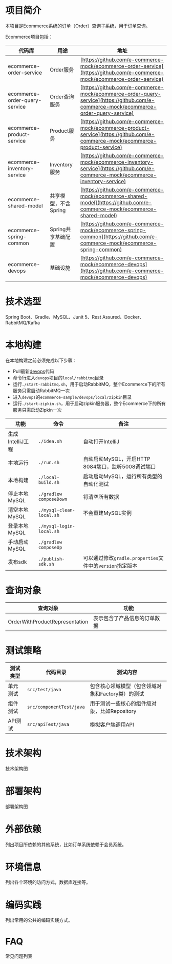 # 项目简介
本项目是Ecommerce系统的订单（Order）查询子系统，用于订单查询。

Ecommerce项目包括：

|代码库|用途|地址|
| --- | --- | --- |
|ecommerce-order-service|Order服务|[https://github.com/e-commerce-mock/ecommerce-order-service](https://github.com/e-commerce-mock/ecommerce-order-service)|
|ecommerce-order-query-service|Order查询服务|[https://github.com/e-commerce-mock/ecommerce-order-query-service](https://github.com/e-commerce-mock/ecommerce-order-query-service)|
|ecommerce-product-service|Product服务|[https://github.com/e-commerce-mock/ecommerce-product-service](https://github.com/e-commerce-mock/ecommerce-product-service)|
|ecommerce-inventory-service|Inventory服务|[https://github.com/e-commerce-mock/ecommerce-inventory-service](https://github.com/e-commerce-mock/ecommerce-inventory-service)|
|ecommerce-shared-model|共享模型，不含Spring|[https://github.com/e-commerce-mock/ecommerce-shared-model](https://github.com/e-commerce-mock/ecommerce-shared-model)|
|ecommerce-spring-common|Spring共享基础配置|[https://github.com/e-commerce-mock/ecommerce-spring-common](https://github.com/e-commerce-mock/ecommerce-spring-common)|
|ecommerce-devops|基础设施|[https://github.com/e-commerce-mock/ecommerce-devops](https://github.com/e-commerce-mock/ecommerce-devops)|

# 技术选型
Spring Boot、Gradle、MySQL、Junit 5、Rest Assured、Docker、RabbitMQ/Kafka

# 本地构建

在本地构建之前必须完成以下步骤：
- Pull最新[devops](https://github.com/e-commerce-mock/devops)代码
- 命令行进入`devops`项目的`local/rabbitmq`目录
- 运行`./start-rabbitmq.sh`，用于启动RabbitMQ，整个Ecommerce下的所有服务只需启动RabbitMQ一次
- 进入`devops`的`ecommerce-sample/devops/local/zipkin`目录
- 运行`./start-zipkin.sh`，用于启动zipkin服务器，整个Ecommerce下的所有服务只需启动Zipkin一次


|功能|命令|备注|
| --- | --- | --- |
|生成IntelliJ工程|`./idea.sh`|自动打开IntelliJ|
|本地运行|`./run.sh`|自动启动MySQL，开启HTTP 8084端口，监听5008调试端口|
|本地构建|`./local-build.sh`|启动启动MySQL，运行所有类型的自动化测试|
|停止本地MySQL|`./gradlew composeDown`|将清空所有数据|
|清空本地MySQL|`./mysql-clean-local.sh`|不会重建MySQL实例|
|登录本地MySQL|`./mysql-login-local.sh`||
|手动启动MySQL|`./gradlew composeUp`||
|发布sdk|`./publish-sdk.sh`|可以通过修改`gradle.properties`文件中的`version`指定版本|

# 查询对象
|查询对象|功能|
| --- | --- |
|OrderWithProductRepresentation|表示包含了产品信息的订单数据|

# 测试策略
|测试类型|代码目录|测试内容|
| --- | --- | --- |
|单元测试|`src/test/java`|包含核心领域模型（包含领域对象和Factory类）的测试|
|组件测试|`src/componentTest/java`|用于测试一些核心的组件级对象，比如Repository|
|API测试|`src/apiTest/java`|模拟客户端调用API|

# 技术架构
技术架构图

# 部署架构
部署架构图

# 外部依赖
列出项目所依赖的其他系统，比如订单系统依赖于会员系统。

# 环境信息
列出各个环境的访问方式，数据库连接等。

# 编码实践
列出常用的公共的编码实践方式。

# FAQ
常见问题列表

